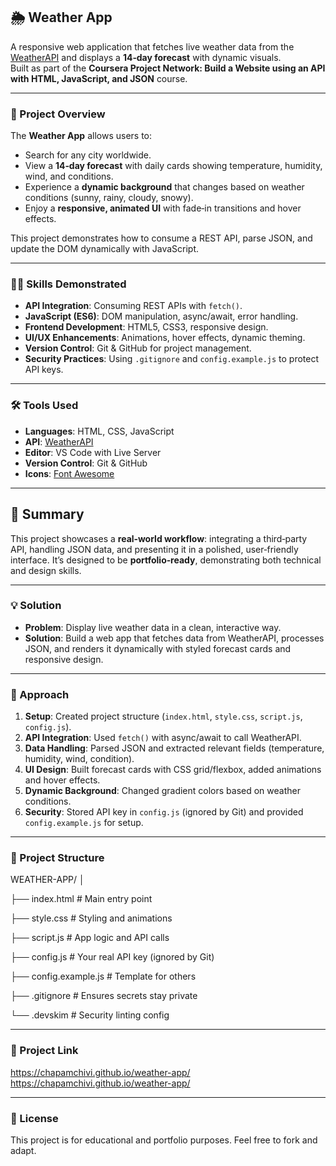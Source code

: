 ## 🌦️ Weather App

A responsive web application that fetches live weather data from the [WeatherAPI](https://www.weatherapi.com/) and displays a **14‑day forecast** with dynamic visuals.  
Built as part of the **Coursera Project Network: Build a Website using an API with HTML, JavaScript, and JSON** course.

---

### 📖 Project Overview
The **Weather App** allows users to:
- Search for any city worldwide.
- View a **14‑day forecast** with daily cards showing temperature, humidity, wind, and conditions.
- Experience a **dynamic background** that changes based on weather conditions (sunny, rainy, cloudy, snowy).
- Enjoy a **responsive, animated UI** with fade‑in transitions and hover effects.

This project demonstrates how to consume a REST API, parse JSON, and update the DOM dynamically with JavaScript.

---

### 🧑‍💻 Skills Demonstrated
- **API Integration**: Consuming REST APIs with `fetch()`.
- **JavaScript (ES6)**: DOM manipulation, async/await, error handling.
- **Frontend Development**: HTML5, CSS3, responsive design.
- **UI/UX Enhancements**: Animations, hover effects, dynamic theming.
- **Version Control**: Git & GitHub for project management.
- **Security Practices**: Using `.gitignore` and `config.example.js` to protect API keys.

---

### 🛠️ Tools Used
- **Languages**: HTML, CSS, JavaScript  
- **API**: [WeatherAPI](https://www.weatherapi.com/)  
- **Editor**: VS Code with Live Server  
- **Version Control**: Git & GitHub  
- **Icons**: [Font Awesome](https://fontawesome.com/)  

---

## 📜 Summary
This project showcases a **real‑world workflow**: integrating a third‑party API, handling JSON data, and presenting it in a polished, user‑friendly interface. It’s designed to be **portfolio‑ready**, demonstrating both technical and design skills.

---

### 💡 Solution
- **Problem**: Display live weather data in a clean, interactive way.  
- **Solution**: Build a web app that fetches data from WeatherAPI, processes JSON, and renders it dynamically with styled forecast cards and responsive design.

---

### 🧭 Approach
1. **Setup**: Created project structure (`index.html`, `style.css`, `script.js`, `config.js`).  
2. **API Integration**: Used `fetch()` with async/await to call WeatherAPI.  
3. **Data Handling**: Parsed JSON and extracted relevant fields (temperature, humidity, wind, condition).  
4. **UI Design**: Built forecast cards with CSS grid/flexbox, added animations and hover effects.  
5. **Dynamic Background**: Changed gradient colors based on weather conditions.  
6. **Security**: Stored API key in `config.js` (ignored by Git) and provided `config.example.js` for setup.  

---

### 📂 Project Structure


WEATHER-APP/
│

├── index.html          # Main entry point

├── style.css           # Styling and animations

├── script.js           # App logic and API calls

├── config.js           # Your real API key (ignored by Git)

├── config.example.js   # Template for others

├── .gitignore          # Ensures secrets stay private

└── .devskim            # Security linting config

---

### 🔗 Project Link
https://chapamchivi.github.io/weather-app/
    https://chapamchivi.github.io/weather-app/


---

### 📜 License
This project is for educational and portfolio purposes. Feel free to fork and adapt.




























